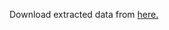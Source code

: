 Download extracted data from [here.]( https://drive.google.com/drive/folders/1-9iLYMaB3i4emzayS_64dAsPGgdn_mKi?usp=drive_link)